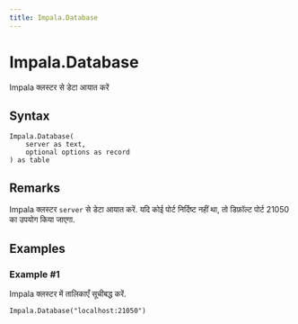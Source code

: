 ```yaml
---
title: Impala.Database
---
```


# Impala.Database


Impala क्लस्टर से डेटा आयात करें


## Syntax

```powerquery
Impala.Database(
    server as text,
    optional options as record
) as table
```


## Remarks

Impala क्लस्टर <code>server</code> से डेटा आयात करें. यदि कोई पोर्ट निर्दिष्ट नहीं था, तो डिफ़ॉल्ट पोर्ट 21050 का उपयोग किया जाएगा.


## Examples

### Example #1 
Impala क्लस्टर में तालिकाएँ सूचीबद्ध करें.
```powerquery
Impala.Database("localhost:21050")
```



